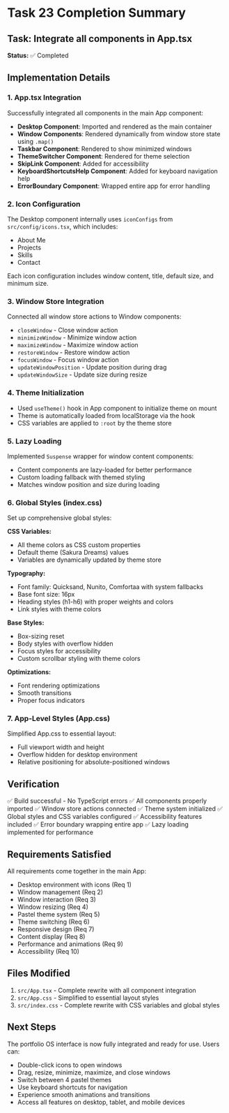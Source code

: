 # Task 23 Completion Summary

## Task: Integrate all components in App.tsx

**Status:** ✅ Completed

## Implementation Details

### 1. App.tsx Integration

Successfully integrated all components in the main App component:

- **Desktop Component**: Imported and rendered as the main container
- **Window Components**: Rendered dynamically from window store state using `.map()`
- **Taskbar Component**: Rendered to show minimized windows
- **ThemeSwitcher Component**: Rendered for theme selection
- **SkipLink Component**: Added for accessibility
- **KeyboardShortcutsHelp Component**: Added for keyboard navigation help
- **ErrorBoundary Component**: Wrapped entire app for error handling

### 2. Icon Configuration

The Desktop component internally uses `iconConfigs` from `src/config/icons.tsx`, which includes:

- About Me
- Projects
- Skills
- Contact

Each icon configuration includes window content, title, default size, and minimum size.

### 3. Window Store Integration

Connected all window store actions to Window components:

- `closeWindow` - Close window action
- `minimizeWindow` - Minimize window action
- `maximizeWindow` - Maximize window action
- `restoreWindow` - Restore window action
- `focusWindow` - Focus window action
- `updateWindowPosition` - Update position during drag
- `updateWindowSize` - Update size during resize

### 4. Theme Initialization

- Used `useTheme()` hook in App component to initialize theme on mount
- Theme is automatically loaded from localStorage via the hook
- CSS variables are applied to `:root` by the theme store

### 5. Lazy Loading

Implemented `Suspense` wrapper for window content components:

- Content components are lazy-loaded for better performance
- Custom loading fallback with themed styling
- Matches window position and size during loading

### 6. Global Styles (index.css)

Set up comprehensive global styles:

**CSS Variables:**

- All theme colors as CSS custom properties
- Default theme (Sakura Dreams) values
- Variables are dynamically updated by theme store

**Typography:**

- Font family: Quicksand, Nunito, Comfortaa with system fallbacks
- Base font size: 16px
- Heading styles (h1-h6) with proper weights and colors
- Link styles with theme colors

**Base Styles:**

- Box-sizing reset
- Body styles with overflow hidden
- Focus styles for accessibility
- Custom scrollbar styling with theme colors

**Optimizations:**

- Font rendering optimizations
- Smooth transitions
- Proper focus indicators

### 7. App-Level Styles (App.css)

Simplified App.css to essential layout:

- Full viewport width and height
- Overflow hidden for desktop environment
- Relative positioning for absolute-positioned windows

## Verification

✅ Build successful - No TypeScript errors
✅ All components properly imported
✅ Window store actions connected
✅ Theme system initialized
✅ Global styles and CSS variables configured
✅ Accessibility features included
✅ Error boundary wrapping entire app
✅ Lazy loading implemented for performance

## Requirements Satisfied

All requirements come together in the main App:

- Desktop environment with icons (Req 1)
- Window management (Req 2)
- Window interaction (Req 3)
- Window resizing (Req 4)
- Pastel theme system (Req 5)
- Theme switching (Req 6)
- Responsive design (Req 7)
- Content display (Req 8)
- Performance and animations (Req 9)
- Accessibility (Req 10)

## Files Modified

1. `src/App.tsx` - Complete rewrite with all component integration
2. `src/App.css` - Simplified to essential layout styles
3. `src/index.css` - Complete rewrite with CSS variables and global styles

## Next Steps

The portfolio OS interface is now fully integrated and ready for use. Users can:

- Double-click icons to open windows
- Drag, resize, minimize, maximize, and close windows
- Switch between 4 pastel themes
- Use keyboard shortcuts for navigation
- Experience smooth animations and transitions
- Access all features on desktop, tablet, and mobile devices
